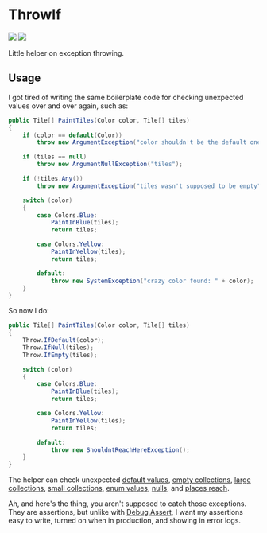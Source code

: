# ThrowIf

[![][build-img]][build]
[![][nuget-img]][nuget]

Little helper on exception throwing.

[build]:     https://ci.appveyor.com/project/TallesL/ThrowIf
[build-img]: https://ci.appveyor.com/api/projects/status/github/tallesl/ThrowIf

[nuget]:     http://badge.fury.io/nu/ThrowIf
[nuget-img]: https://badge.fury.io/nu/ThrowIf.png

## Usage

I got tired of writing the same boilerplate code for checking unexpected values over and over again, such as:

```cs
public Tile[] PaintTiles(Color color, Tile[] tiles)
{
    if (color == default(Color))
        throw new ArgumentException("color shouldn't be the default one");

    if (tiles == null)
        throw new ArgumentNullException("tiles");

    if (!tiles.Any())
        throw new ArgumentException("tiles wasn't supposed to be empty");

    switch (color)
    {
        case Colors.Blue:
            PaintInBlue(tiles);
            return tiles;

        case Colors.Yellow:
            PaintInYellow(tiles);
            return tiles;

        default:
            throw new SystemException("crazy color found: " + color);
    }
}
```

So now I do:

```cs
public Tile[] PaintTiles(Color color, Tile[] tiles)
{
    Throw.IfDefault(color);
    Throw.IfNull(tiles);
    Throw.IfEmpty(tiles);

    switch (color)
    {
        case Colors.Blue:
            PaintInBlue(tiles);
            return tiles;

        case Colors.Yellow:
            PaintInYellow(tiles);
            return tiles;

        default:
            throw new ShouldntReachHereException();
    }
}
```

The helper can check unexpected [default values], [empty collections], [large collections], [small collections],
[enum values], [nulls], and [places reach].

Ah, and here's the thing, you aren't supposed to catch those exceptions.
They are assertions, but unlike with [Debug.Assert], I want my assertions easy to write, turned on when 
in production, and showing in error logs.

[default values]:    Library/Throw.cs#L13-L23
[empty collections]: Library/Throw.cs#L25-L35
[large collections]: Library/Throw.cs#L37-L53
[small collections]: Library/Throw.cs#L55-L71
[enum values]:       Library/Throw.cs#L73-L86
[nulls]:             Library/Throw.cs#L88-L98
[places reach]:      Library/Throw.cs#L100-L107
[Debug.Assert]:      https://msdn.microsoft.com/library/System.Diagnostics.Debug.Assert
